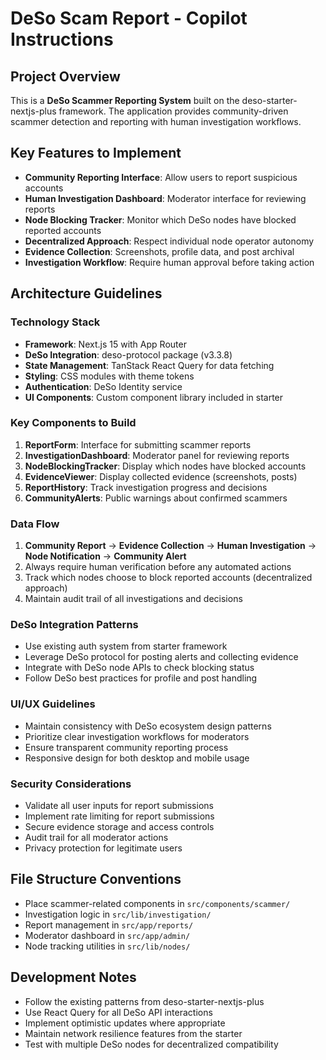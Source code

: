 <!-- Use this file to provide workspace-specific custom instructions to Copilot. For more details, visit https://code.visualstudio.com/docs/copilot/copilot-customization#_use-a-githubcopilotinstructionsmd-file -->

# DeSo Scam Report - Copilot Instructions

## Project Overview
This is a **DeSo Scammer Reporting System** built on the deso-starter-nextjs-plus framework. The application provides community-driven scammer detection and reporting with human investigation workflows.

## Key Features to Implement
- **Community Reporting Interface**: Allow users to report suspicious accounts
- **Human Investigation Dashboard**: Moderator interface for reviewing reports
- **Node Blocking Tracker**: Monitor which DeSo nodes have blocked reported accounts
- **Decentralized Approach**: Respect individual node operator autonomy
- **Evidence Collection**: Screenshots, profile data, and post archival
- **Investigation Workflow**: Require human approval before taking action

## Architecture Guidelines

### Technology Stack
- **Framework**: Next.js 15 with App Router
- **DeSo Integration**: deso-protocol package (v3.3.8)
- **State Management**: TanStack React Query for data fetching
- **Styling**: CSS modules with theme tokens
- **Authentication**: DeSo Identity service
- **UI Components**: Custom component library included in starter

### Key Components to Build
1. **ReportForm**: Interface for submitting scammer reports
2. **InvestigationDashboard**: Moderator panel for reviewing reports
3. **NodeBlockingTracker**: Display which nodes have blocked accounts
4. **EvidenceViewer**: Display collected evidence (screenshots, posts)
5. **ReportHistory**: Track investigation progress and decisions
6. **CommunityAlerts**: Public warnings about confirmed scammers

### Data Flow
1. **Community Report** → **Evidence Collection** → **Human Investigation** → **Node Notification** → **Community Alert**
2. Always require human verification before any automated actions
3. Track which nodes choose to block reported accounts (decentralized approach)
4. Maintain audit trail of all investigations and decisions

### DeSo Integration Patterns
- Use existing auth system from starter framework
- Leverage DeSo protocol for posting alerts and collecting evidence
- Integrate with DeSo node APIs to check blocking status
- Follow DeSo best practices for profile and post handling

### UI/UX Guidelines
- Maintain consistency with DeSo ecosystem design patterns
- Prioritize clear investigation workflows for moderators
- Ensure transparent community reporting process
- Responsive design for both desktop and mobile usage

### Security Considerations
- Validate all user inputs for report submissions
- Implement rate limiting for report submissions
- Secure evidence storage and access controls
- Audit trail for all moderator actions
- Privacy protection for legitimate users

## File Structure Conventions
- Place scammer-related components in `src/components/scammer/`
- Investigation logic in `src/lib/investigation/`
- Report management in `src/app/reports/`
- Moderator dashboard in `src/app/admin/`
- Node tracking utilities in `src/lib/nodes/`

## Development Notes
- Follow the existing patterns from deso-starter-nextjs-plus
- Use React Query for all DeSo API interactions
- Implement optimistic updates where appropriate
- Maintain network resilience features from the starter
- Test with multiple DeSo nodes for decentralized compatibility
